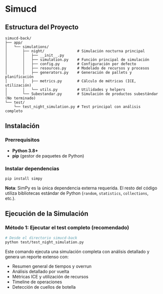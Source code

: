 # Simucd



## Estructura del Proyecto

```
simucd-back/
├── app/
│   └── simulations/
│       ├── night/               # Simulación nocturna principal
│       │   ├── __init__.py
│       │   ├── simulation.py    # Función principal de simulación
│       │   ├── config.py        # Configuración por defecto
│       │   ├── resources.py     # Modelado de recursos y procesos
│       │   ├── generators.py    # Generación de pallets y planificación
│       │   ├── metrics.py       # Cálculo de métricas (ICE, utilización)
│       │   └── utils.py         # Utilidades y helpers
│       └── Subestandar.py       # Simulación de productos subestándar (No terminado)
└── test/
    └── test_night_simulation.py # Test principal con análisis completo 
```

## Instalación

### Prerrequisitos

- **Python 3.8+**
- **pip** (gestor de paquetes de Python)

### Instalar dependencias

```bash
pip install simpy
```

**Nota**: SimPy es la única dependencia externa requerida. El resto del código utiliza bibliotecas estándar de Python (`random`, `statistics`, `collections`, etc.).

## Ejecución de la Simulación

### Método 1: Ejecutar el test completo (recomendado)

```bash
# Desde el directorio simucd-back
python test/test_night_simulation.py
```

Este comando ejecuta una simulación completa con análisis detallado y genera un reporte extenso con:
- Resumen general de tiempos y overrun
- Análisis detallado por vuelta
- Métricas ICE y utilización de recursos
- Timeline de operaciones
- Detección de cuellos de botella

